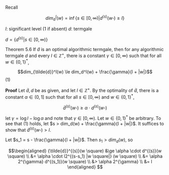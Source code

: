 Recall

$$dim_d^l(w) = \inf \{ s \in [0, \infty) | d^{(s)} (w \square) \ge l \}$$

$l$: significant level (1 if absent)
$d$: termgale

$d = \{ d^{(s)} | s \in [0, \infty) \}$

Theorem 5.6 If $\tilde{d}$ is an optimal algorithmic termgale, then for any algorithmic termgale $d$ and every $l \in \mathbb{Z}^+$, there is a constant $\gamma \in [0, \infty)$ such that for all $w \in \{0, 1\}^*$,

$$dim_{\tilde{d}}^l(w) \le dim_d^l(w) + \frac{\gamma}{l + |w|}$$ (1)

**Proof** Let $\tilde{d}, d$ be as given, and let $l \in \mathbb{Z}^+$. By the optimality of $\tilde{d}$, there is a constant $\alpha \in (0, 1]$ such that for all $s \in [0, \infty)$ and $w \in \{0, 1\}^*$,

$${\tilde{d}}^{(s)}(w \square) \ge \alpha \cdot d^{(s)}(w \square)$$

let $\gamma = \log l - \log \alpha$ and note that $\gamma \in [0, \infty)$. Let $w \in \{0, 1\}^*$ be arbitrary. To see that (1) holds, let $s > dim_d(w) + \frac{\gamma}{l + |w|}$. It suffices to show that ${\tilde{d}}^{(s)}(w \square) > l$.

Let $s_1 = s - \frac{\gamma}{l + |w|}$. Then $s_1 > dim_d(w)$, so 

$$\begin{aligned} {\tilde{d}}^{(s)}(w \square) &\ge \alpha \cdot d^{(s)}(w \square) \\ 
&= \alpha \cdot l2^{(s-s_1) |w \square|} (w \square) \\
&= \alpha 2^{\gamma} d^{(s_1)}(w \square) \\
&> \alpha 2^{\gamma} \\
&= l
\end{aligned} $$